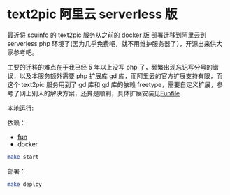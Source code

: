 # text2pic 阿里云 serverless 版

最近将 scuinfo 的 text2pic 服务从之前的 [docker 版](https://github.com/xiaomingplus/scuinfoText2pic) 部署迁移到阿里云到 serverless php 环境了(因为几乎免费吧，就不用维护服务器了），开源出来供大家参考吧。

主要的迁移的难点在于我已经 5 年以上没写 php 了，频繁出现忘记写分号的错误，以及本服务额外需要 php 扩展库 gd 库，而阿里云的官方扩展支持有限，而这个 text2pic 服务用到了 gd 库和 gd 库的依赖 freetype，需要自定义扩展，参考了网上别人的解决方案，还算是顺利，具体扩展安装见[Funfile](Funfile)

本地运行:

依赖：

- [fun](https://github.com/alibaba/funcraft)
- docker

```bash
make start
```

部署：

```bash
make deploy
```
